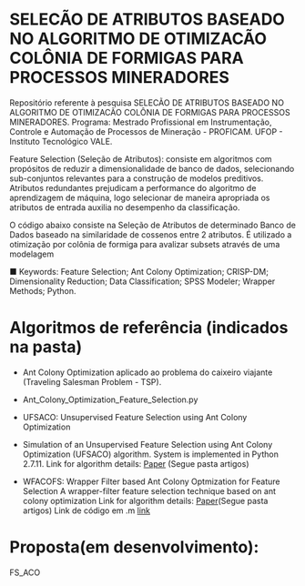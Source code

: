 # SELECÃO DE ATRIBUTOS BASEADO NO ALGORITMO DE OTIMIZACÃO COLÔNIA DE FORMIGAS PARA PROCESSOS MINERADORES

Repositório referente à pesquisa SELECÃO DE ATRIBUTOS BASEADO NO ALGORITMO DE OTIMIZACÃO COLÔNIA DE FORMIGAS PARA PROCESSOS MINERADORES. 
Programa: Mestrado Profissional em Instrumentação, Controle e Automação de Processos de Mineração - PROFICAM. UFOP - Instituto Tecnológico VALE.

Feature Selection (Seleção de Atributos): consiste em algoritmos com propósitos de reduzir a dimensionalidade de banco de dados, 
selecionando sub-conjuntos relevantes para a construção de modelos preditivos. Atributos redundantes prejudicam a performance do algoritmo 
de aprendizagem de máquina, logo selecionar de maneira apropriada os atributos de entrada auxilia no desempenho da classificação.

O código abaixo consiste na Seleção de Atributos de determinado Banco de Dados baseado na similaridade de cossenos 
entre 2 atributos. É utilizado a otimização por colônia de formiga para avalizar subsets através de uma modelagem 

■ Keywords: Feature Selection; Ant Colony Optimization; CRISP-DM; Dimensionality Reduction; Data Classification; SPSS Modeler; Wrapper Methods; Python.
  
# Algoritmos de referência (indicados na pasta)

* Ant Colony Optimization aplicado ao problema do caixeiro viajante (Traveling Salesman Problem - TSP).
* Ant_Colony_Optimization_Feature_Selection.py

* UFSACO: Unsupervised Feature Selection using Ant Colony Optimization
 - Simulation of an Unsupervised Feature Selection using Ant Colony Optimization (UFSACO) algorithm. System is implemented in Python 2.7.11.
Link for algorithm details: [Paper](https://https://www.researchgate.net/publication/261371258_An_unsupervised_feature_selection_algorithm_based_on_ant_colony_optimization) 
(Segue pasta artigos)

* WFACOFS: Wrapper Filter based Ant Colony Optmization for Feature Selection
A wrapper-filter feature selection technique based on ant colony optimization
Link for algorithm details: [Paper](https://link.springer.com/article/10.1007/s00521-019-04171-3)(Segue pasta artigos)
Link de código em .m [link](https://github.com/ManosijGhosh/Feature-Selection-Algorithm/tree/master/WFACOFS)

# Proposta(em desenvolvimento):
FS_ACO
